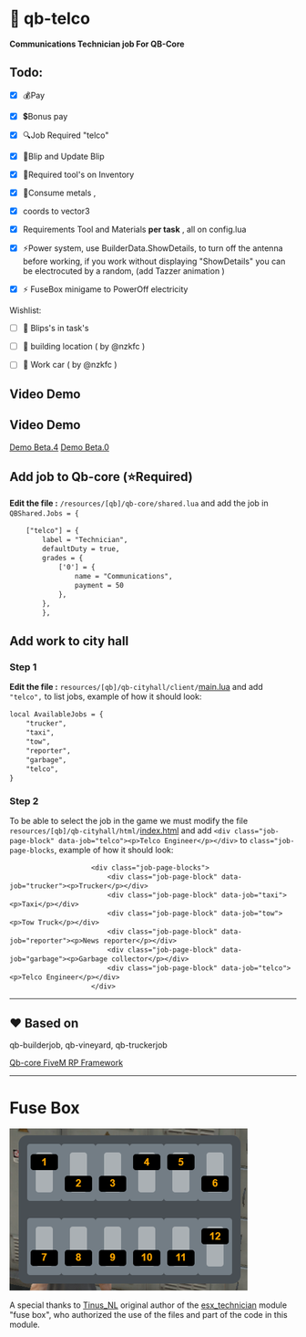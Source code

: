 # 📡 qb-telco

**Communications Technician job For QB-Core**

## Todo:

- [x] 💰Pay 
- [x] 💲Bonus pay 
- [x] 🔍Job Required "telco"
- [x] 📍Blip and Update Blip
- [x] 🔨Required tool's on Inventory
- [x] 🔩Consume metals ,
- [x] coords to vector3
- [x] Requirements Tool and Materials **per task** , all on config.lua
- [x] ⚡Power system, use BuilderData.ShowDetails, to turn off the antenna before working, if you work without displaying "ShowDetails" you can be electrocuted by a random, (add Tazzer animation )
- [x] ⚡ FuseBox minigame to PowerOff electricity


Wishlist:

- [ ] 📌 Blips's in task's
- [ ] 🏢 building location ( by @nzkfc )
- [ ] 🚐 Work car ( by @nzkfc )



## Video Demo

## Video Demo

[Demo Beta.4](https://www.youtube.com/watch?v=iIN0YYjy0nE)
[Demo Beta.0](https://www.youtube.com/watch?v=h1aTCz35XF8)

## Add job to Qb-core (⭐Required)

**Edit the file :** `/resources/[qb]/qb-core/shared.lua` and add the job in `QBShared.Jobs = {`

```
	["telco"] = {
		label = "Technician",
		defaultDuty = true,
		grades = {
            ['0'] = {
                name = "Communications",
                payment = 50
            },
        },
        },
```

## Add work to city hall

### Step 1

**Edit the file :** `resources/[qb]/qb-cityhall/client/`[main.lua](https://github.com/qbcore-framework/qb-cityhall/blob/main/client/main.lua) and add `"telco",` to list jobs, example of how it should look:

```
local AvailableJobs = {
    "trucker",
    "taxi",
    "tow",
    "reporter",
    "garbage",
    "telco",
}
```

### Step 2

To be able to select the job in the game we must modify the file `resources/[qb]/qb-cityhall/html/`[index.html](https://github.com/qbcore-framework/qb-cityhall/blob/main/html/index.html) and add `<div class="job-page-block" data-job="telco"><p>Telco Engineer</p></div>`  to `class="job-page-blocks`, example of how it should look:


```
                    <div class="job-page-blocks">
                        <div class="job-page-block" data-job="trucker"><p>Trucker</p></div>
                        <div class="job-page-block" data-job="taxi"><p>Taxi</p></div>
                        <div class="job-page-block" data-job="tow"><p>Tow Truck</p></div>
                        <div class="job-page-block" data-job="reporter"><p>News reporter</p></div>
                        <div class="job-page-block" data-job="garbage"><p>Garbage collector</p></div>
                        <div class="job-page-block" data-job="telco"><p>Telco Engineer</p></div>
                    </div>
```


----
## ❤ Based on
qb-builderjob, qb-vineyard, qb-truckerjob

[Qb-core FiveM RP Framework](https://github.com/qbcore-framework)

----
# Fuse Box

[![Qb-telco-demo](https://raw.githubusercontent.com/sinfrecu/public/main/FuseBox.png
)](https://https://forum.cfx.re/t/release-free-esx-esx-technician/)

A special thanks to [Tinus_NL](https://forum.cfx.re/u/tinus_nl/) original author of the [esx_technician](https://forum.cfx.re/t/release-free-esx-esx-technician/) module "fuse box", who authorized the use of the files and part of the code in this module.
